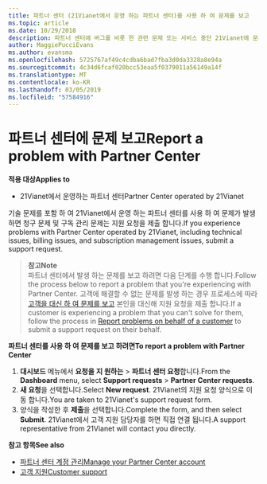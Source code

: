 ```yaml
---
title: 파트너 센터 (21Vianet에서 운영 하는 파트너 센터)를 사용 하 여 문제를 보고
ms.topic: article
ms.date: 10/29/2018
description: 파트너 센터에 버그를 비롯 한 관련 문제 또는 서비스 중단 21Vianet에 문의 하십시오.
author: MaggiePucciEvans
ms.author: evansma
ms.openlocfilehash: 5725767af49c4cdba6bad7fba3d0da3328a8e94a
ms.sourcegitcommit: 4c34d6fcaf020bcc53eaa5f0379011a56149a14f
ms.translationtype: MT
ms.contentlocale: ko-KR
ms.lasthandoff: 03/05/2019
ms.locfileid: "57584916"
---
```

# <a name="report-a-problem-with-partner-center"></a><span data-ttu-id="28c03-103">파트너 센터에 문제 보고</span><span class="sxs-lookup"><span data-stu-id="28c03-103">Report a problem with Partner Center</span></span> 


<span data-ttu-id="28c03-104">**적용 대상**</span><span class="sxs-lookup"><span data-stu-id="28c03-104">**Applies to**</span></span>

-   <span data-ttu-id="28c03-105">21Vianet에서 운영하는 파트너 센터</span><span class="sxs-lookup"><span data-stu-id="28c03-105">Partner Center operated by 21Vianet</span></span>


<span data-ttu-id="28c03-106">기술 문제를 포함 하 여 21Vianet에서 운영 하는 파트너 센터를 사용 하 여 문제가 발생 하면 청구 문제 및 구독 관리 문제는 지원 요청을 제출 합니다.</span><span class="sxs-lookup"><span data-stu-id="28c03-106">If you experience problems with Partner Center operated by 21Vianet, including technical issues, billing issues, and subscription management issues, submit a support request.</span></span> 

><span data-ttu-id="28c03-107">**참고**</span><span class="sxs-lookup"><span data-stu-id="28c03-107">**Note**</span></span><br><span data-ttu-id="28c03-108">파트너 센터에서 발생 하는 문제를 보고 하려면 다음 단계를 수행 합니다.</span><span class="sxs-lookup"><span data-stu-id="28c03-108">Follow the process below to report a problem that you're experiencing with Partner Center.</span></span> <span data-ttu-id="28c03-109">고객에 해결할 수 없는 문제를 발생 하는 경우 프로세스에 따라 [고객을 대신 하 여 문제를 보고](report-problems-on-behalf-of-a-customer.md) 본인을 대신해 지원 요청을 제출 합니다.</span><span class="sxs-lookup"><span data-stu-id="28c03-109">If a customer is experiencing a problem that you can't solve for them, follow the process in [Report problems on behalf of a customer](report-problems-on-behalf-of-a-customer.md) to submit a support request on their behalf.</span></span>

<span data-ttu-id="28c03-110">**파트너 센터를 사용 하 여 문제를 보고 하려면**</span><span class="sxs-lookup"><span data-stu-id="28c03-110">**To report a problem with Partner Center**</span></span>

1.  <span data-ttu-id="28c03-111">**대시보드** 메뉴에서 **요청을 지 원하는** &gt; **파트너 센터 요청**합니다.</span><span class="sxs-lookup"><span data-stu-id="28c03-111">From the **Dashboard** menu, select **Support requests** &gt; **Partner Center requests**.</span></span>
2.  <span data-ttu-id="28c03-112">**새 요청**을 선택합니다.</span><span class="sxs-lookup"><span data-stu-id="28c03-112">Select **New request**.</span></span> <span data-ttu-id="28c03-113">21Vianet의 지원 요청 양식으로 이동 합니다.</span><span class="sxs-lookup"><span data-stu-id="28c03-113">You are taken to 21Vianet's support request form.</span></span> 
3.  <span data-ttu-id="28c03-114">양식을 작성한 후 **제출**을 선택합니다.</span><span class="sxs-lookup"><span data-stu-id="28c03-114">Complete the form, and then select **Submit**.</span></span> <span data-ttu-id="28c03-115">21Vianet에서 고객 지원 담당자를 하면 직접 연결 됩니다.</span><span class="sxs-lookup"><span data-stu-id="28c03-115">A support representative from 21Vianet will contact you directly.</span></span>

<span data-ttu-id="28c03-116">**참고 항목**</span><span class="sxs-lookup"><span data-stu-id="28c03-116">**See also**</span></span>

-   [<span data-ttu-id="28c03-117">파트너 센터 계정 관리</span><span class="sxs-lookup"><span data-stu-id="28c03-117">Manage your Partner Center account</span></span>](partner-center-account-setup.md)
-   [<span data-ttu-id="28c03-118">고객 지원</span><span class="sxs-lookup"><span data-stu-id="28c03-118">Customer support</span></span>](customer-support.md)

 




